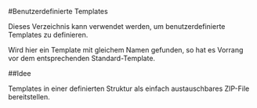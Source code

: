 #Benutzerdefinierte Templates

Dieses Verzeichnis kann verwendet werden, um benutzerdefinierte Templates zu definieren.

Wird hier ein Template mit gleichem Namen gefunden, so hat es Vorrang vor dem entsprechenden Standard-Template.

##Idee

Templates in einer definierten Struktur als einfach austauschbares ZIP-File bereitstellen.
